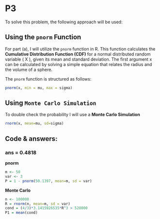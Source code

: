 # P3

To solve this problem, the following approach will be used:

## Using the `pnorm` Function

For part (a), I will utilize the `pnorm` function in R. This function calculates the **Cumulative Distribution Function (CDF)** for a normal distributed random variable \( X \), given its mean and standard deviation. The first argument x can be calculated by solving a simple equation that relates the radius and the volume of a sphere.

The `pnorm` function is structured as follows:

```R
pnorm(x, min = mu, max = sigma)
```
## Using `Monte Carlo Simulation`

To double check the probability I will use a **Monte Carlo Simulation**

```R
rnorm(x, mean=mu, sd=sigma)
```

## Code & answers:

### ans = 0.4818
**pnorm**
```R
m <- 50
var <- 3
P = 1 - pnorm(50.1397, mean=m, sd = var)
```
**Monte Carlo**
```R
n <- 100000
R = rnorm(n, mean=m, sd = var)
cond = (4/3)*3.1415926535*R^3 > 528000
P1 = mean(cond)
```